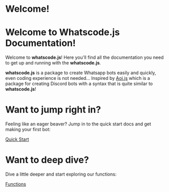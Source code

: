 # Welcome!

# Welcome to Whatscode.js Documentation!
Welcome to **whatscode.js**! Here you'll find all the documentation you need to get up and running with the **whatscode.js**. 

**whatscode.js** is a package to create Whatsapp bots easily and quickly, even coding experience is not needed... Inspired by [Aoi.js](https://npmjs.com/aoi.js) which is a package for creating Discord bots with a syntax that is quite similar to **whatscode.js**!

# Want to jump right in?
Feeling like an eager beaver? Jump in to the quick start docs and get making your first bot:

[Quick Start](./quick-start)

# Want to deep dive?
Dive a little deeper and start exploring our functions:

[Functions](./reference/functions)
